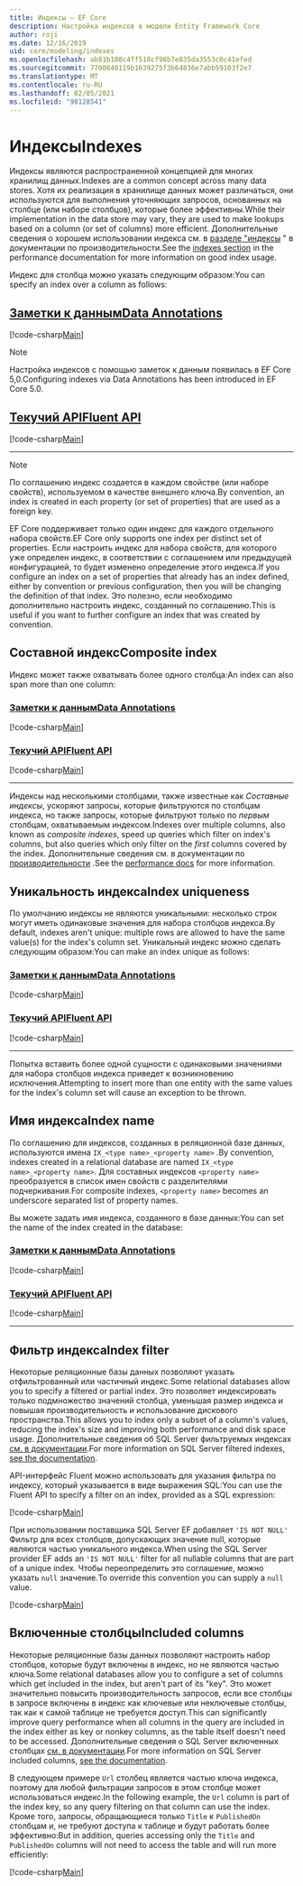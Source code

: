 ```yaml
---
title: Индексы — EF Core
description: Настройка индексов в модели Entity Framework Core
author: roji
ms.date: 12/16/2019
uid: core/modeling/indexes
ms.openlocfilehash: ab81b108c4ff518cf98b7e835da3553c0c41efed
ms.sourcegitcommit: 7700840119b1639275f3b64836e7abb59103f2e7
ms.translationtype: MT
ms.contentlocale: ru-RU
ms.lasthandoff: 02/05/2021
ms.locfileid: "98128541"
---
```

# <a name="indexes"></a><span data-ttu-id="50f58-103">Индексы</span><span class="sxs-lookup"><span data-stu-id="50f58-103">Indexes</span></span>

<span data-ttu-id="50f58-104">Индексы являются распространенной концепцией для многих хранилищ данных.</span><span class="sxs-lookup"><span data-stu-id="50f58-104">Indexes are a common concept across many data stores.</span></span> <span data-ttu-id="50f58-105">Хотя их реализация в хранилище данных может различаться, они используются для выполнения уточняющих запросов, основанных на столбце (или наборе столбцов), которые более эффективны.</span><span class="sxs-lookup"><span data-stu-id="50f58-105">While their implementation in the data store may vary, they are used to make lookups based on a column (or set of columns) more efficient.</span></span> <span data-ttu-id="50f58-106">Дополнительные сведения о хорошем использовании индекса см. в [разделе "индексы](xref:core/performance/efficient-querying#use-indexes-properly) " в документации по производительности.</span><span class="sxs-lookup"><span data-stu-id="50f58-106">See the [indexes section](xref:core/performance/efficient-querying#use-indexes-properly) in the performance documentation for more information on good index usage.</span></span>

<span data-ttu-id="50f58-107">Индекс для столбца можно указать следующим образом:</span><span class="sxs-lookup"><span data-stu-id="50f58-107">You can specify an index over a column as follows:</span></span>

## <a name="data-annotations"></a>[<span data-ttu-id="50f58-108">Заметки к данным</span><span class="sxs-lookup"><span data-stu-id="50f58-108">Data Annotations</span></span>](#tab/data-annotations)

[!code-csharp[Main](../../../samples/core/Modeling/DataAnnotations/Index.cs?name=Index&highlight=1)]

> [!NOTE]
> <span data-ttu-id="50f58-109">Настройка индексов с помощью заметок к данным появилась в EF Core 5,0.</span><span class="sxs-lookup"><span data-stu-id="50f58-109">Configuring indexes via Data Annotations has been introduced in EF Core 5.0.</span></span>

## <a name="fluent-api"></a>[<span data-ttu-id="50f58-110">Текучий API</span><span class="sxs-lookup"><span data-stu-id="50f58-110">Fluent API</span></span>](#tab/fluent-api)

[!code-csharp[Main](../../../samples/core/Modeling/FluentAPI/Index.cs?name=Index&highlight=4)]

***

> [!NOTE]
> <span data-ttu-id="50f58-111">По соглашению индекс создается в каждом свойстве (или наборе свойств), используемом в качестве внешнего ключа.</span><span class="sxs-lookup"><span data-stu-id="50f58-111">By convention, an index is created in each property (or set of properties) that are used as a foreign key.</span></span>
>
> <span data-ttu-id="50f58-112">EF Core поддерживает только один индекс для каждого отдельного набора свойств.</span><span class="sxs-lookup"><span data-stu-id="50f58-112">EF Core only supports one index per distinct set of properties.</span></span> <span data-ttu-id="50f58-113">Если настроить индекс для набора свойств, для которого уже определен индекс, в соответствии с соглашением или предыдущей конфигурацией, то будет изменено определение этого индекса.</span><span class="sxs-lookup"><span data-stu-id="50f58-113">If you configure an index on a set of properties that already has an index defined, either by convention or previous configuration, then you will be changing the definition of that index.</span></span> <span data-ttu-id="50f58-114">Это полезно, если необходимо дополнительно настроить индекс, созданный по соглашению.</span><span class="sxs-lookup"><span data-stu-id="50f58-114">This is useful if you want to further configure an index that was created by convention.</span></span>

## <a name="composite-index"></a><span data-ttu-id="50f58-115">Составной индекс</span><span class="sxs-lookup"><span data-stu-id="50f58-115">Composite index</span></span>

<span data-ttu-id="50f58-116">Индекс может также охватывать более одного столбца:</span><span class="sxs-lookup"><span data-stu-id="50f58-116">An index can also span more than one column:</span></span>

### <a name="data-annotations"></a>[<span data-ttu-id="50f58-117">Заметки к данным</span><span class="sxs-lookup"><span data-stu-id="50f58-117">Data Annotations</span></span>](#tab/data-annotations)

[!code-csharp[Main](../../../samples/core/Modeling/DataAnnotations/IndexComposite.cs?name=Composite&highlight=1)]

### <a name="fluent-api"></a>[<span data-ttu-id="50f58-118">Текучий API</span><span class="sxs-lookup"><span data-stu-id="50f58-118">Fluent API</span></span>](#tab/fluent-api)

[!code-csharp[Main](../../../samples/core/Modeling/FluentAPI/IndexComposite.cs?name=Composite&highlight=4)]

***

<span data-ttu-id="50f58-119">Индексы над несколькими столбцами, также известные как *Составные индексы*, ускоряют запросы, которые фильтруются по столбцам индекса, но также запросы, которые фильтруют только по *первым* столбцам, охватываемым индексом.</span><span class="sxs-lookup"><span data-stu-id="50f58-119">Indexes over multiple columns, also known as *composite indexes*, speed up queries which filter on index's columns, but also queries which only filter on the *first* columns covered by the index.</span></span> <span data-ttu-id="50f58-120">Дополнительные сведения см. в документации по [производительности](xref:core/performance/efficient-querying#use-indexes-properly) .</span><span class="sxs-lookup"><span data-stu-id="50f58-120">See the [performance docs](xref:core/performance/efficient-querying#use-indexes-properly) for more information.</span></span>

## <a name="index-uniqueness"></a><span data-ttu-id="50f58-121">Уникальность индекса</span><span class="sxs-lookup"><span data-stu-id="50f58-121">Index uniqueness</span></span>

<span data-ttu-id="50f58-122">По умолчанию индексы не являются уникальными: несколько строк могут иметь одинаковые значения для набора столбцов индекса.</span><span class="sxs-lookup"><span data-stu-id="50f58-122">By default, indexes aren't unique: multiple rows are allowed to have the same value(s) for the index's column set.</span></span> <span data-ttu-id="50f58-123">Уникальный индекс можно сделать следующим образом:</span><span class="sxs-lookup"><span data-stu-id="50f58-123">You can make an index unique as follows:</span></span>

### <a name="data-annotations"></a>[<span data-ttu-id="50f58-124">Заметки к данным</span><span class="sxs-lookup"><span data-stu-id="50f58-124">Data Annotations</span></span>](#tab/data-annotations)

[!code-csharp[Main](../../../samples/core/Modeling/DataAnnotations/IndexUnique.cs?name=IndexUnique&highlight=1)]

### <a name="fluent-api"></a>[<span data-ttu-id="50f58-125">Текучий API</span><span class="sxs-lookup"><span data-stu-id="50f58-125">Fluent API</span></span>](#tab/fluent-api)

[!code-csharp[Main](../../../samples/core/Modeling/FluentAPI/IndexUnique.cs?name=IndexUnique&highlight=5)]

***

<span data-ttu-id="50f58-126">Попытка вставить более одной сущности с одинаковыми значениями для набора столбцов индекса приведет к возникновению исключения.</span><span class="sxs-lookup"><span data-stu-id="50f58-126">Attempting to insert more than one entity with the same values for the index's column set will cause an exception to be thrown.</span></span>

## <a name="index-name"></a><span data-ttu-id="50f58-127">Имя индекса</span><span class="sxs-lookup"><span data-stu-id="50f58-127">Index name</span></span>

<span data-ttu-id="50f58-128">По соглашению для индексов, созданных в реляционной базе данных, используются имена `IX_<type name>_<property name>` .</span><span class="sxs-lookup"><span data-stu-id="50f58-128">By convention, indexes created in a relational database are named `IX_<type name>_<property name>`.</span></span> <span data-ttu-id="50f58-129">Для составных индексов `<property name>` преобразуется в список имен свойств с разделителями подчеркивания.</span><span class="sxs-lookup"><span data-stu-id="50f58-129">For composite indexes, `<property name>` becomes an underscore separated list of property names.</span></span>

<span data-ttu-id="50f58-130">Вы можете задать имя индекса, созданного в базе данных:</span><span class="sxs-lookup"><span data-stu-id="50f58-130">You can set the name of the index created in the database:</span></span>

### <a name="data-annotations"></a>[<span data-ttu-id="50f58-131">Заметки к данным</span><span class="sxs-lookup"><span data-stu-id="50f58-131">Data Annotations</span></span>](#tab/data-annotations)

[!code-csharp[Main](../../../samples/core/Modeling/DataAnnotations/IndexName.cs?name=IndexName&highlight=1)]

### <a name="fluent-api"></a>[<span data-ttu-id="50f58-132">Текучий API</span><span class="sxs-lookup"><span data-stu-id="50f58-132">Fluent API</span></span>](#tab/fluent-api)

[!code-csharp[Main](../../../samples/core/Modeling/FluentAPI/IndexName.cs?name=IndexName&highlight=5)]

***

## <a name="index-filter"></a><span data-ttu-id="50f58-133">Фильтр индекса</span><span class="sxs-lookup"><span data-stu-id="50f58-133">Index filter</span></span>

<span data-ttu-id="50f58-134">Некоторые реляционные базы данных позволяют указать отфильтрованный или частичный индекс.</span><span class="sxs-lookup"><span data-stu-id="50f58-134">Some relational databases allow you to specify a filtered or partial index.</span></span> <span data-ttu-id="50f58-135">Это позволяет индексировать только подмножество значений столбца, уменьшая размер индекса и повышая производительность и использование дискового пространства.</span><span class="sxs-lookup"><span data-stu-id="50f58-135">This allows you to index only a subset of a column's values, reducing the index's size and improving both performance and disk space usage.</span></span> <span data-ttu-id="50f58-136">Дополнительные сведения об SQL Server фильтруемых индексах [см. в документации](/sql/relational-databases/indexes/create-filtered-indexes).</span><span class="sxs-lookup"><span data-stu-id="50f58-136">For more information on SQL Server filtered indexes, [see the documentation](/sql/relational-databases/indexes/create-filtered-indexes).</span></span>

<span data-ttu-id="50f58-137">API-интерфейс Fluent можно использовать для указания фильтра по индексу, который указывается в виде выражения SQL:</span><span class="sxs-lookup"><span data-stu-id="50f58-137">You can use the Fluent API to specify a filter on an index, provided as a SQL expression:</span></span>

[!code-csharp[Main](../../../samples/core/Modeling/FluentAPI/IndexFilter.cs?name=IndexFilter&highlight=5)]

<span data-ttu-id="50f58-138">При использовании поставщика SQL Server EF добавляет `'IS NOT NULL'` Фильтр для всех столбцов, допускающих значение null, которые являются частью уникального индекса.</span><span class="sxs-lookup"><span data-stu-id="50f58-138">When using the SQL Server provider EF adds an `'IS NOT NULL'` filter for all nullable columns that are part of a unique index.</span></span> <span data-ttu-id="50f58-139">Чтобы переопределить это соглашение, можно указать `null` значение.</span><span class="sxs-lookup"><span data-stu-id="50f58-139">To override this convention you can supply a `null` value.</span></span>

[!code-csharp[Main](../../../samples/core/Modeling/FluentAPI/IndexNoFilter.cs?name=IndexNoFilter&highlight=6)]

## <a name="included-columns"></a><span data-ttu-id="50f58-140">Включенные столбцы</span><span class="sxs-lookup"><span data-stu-id="50f58-140">Included columns</span></span>

<span data-ttu-id="50f58-141">Некоторые реляционные базы данных позволяют настроить набор столбцов, которые будут включены в индекс, но не являются частью ключа.</span><span class="sxs-lookup"><span data-stu-id="50f58-141">Some relational databases allow you to configure a set of columns which get included in the index, but aren't part of its "key".</span></span> <span data-ttu-id="50f58-142">Это может значительно повысить производительность запросов, если все столбцы в запросе включены в индекс как ключевые или неключевые столбцы, так как к самой таблице не требуется доступ.</span><span class="sxs-lookup"><span data-stu-id="50f58-142">This can significantly improve query performance when all columns in the query are included in the index either as key or nonkey columns, as the table itself doesn't need to be accessed.</span></span> <span data-ttu-id="50f58-143">Дополнительные сведения о SQL Server включенных столбцах [см. в документации](/sql/relational-databases/indexes/create-indexes-with-included-columns).</span><span class="sxs-lookup"><span data-stu-id="50f58-143">For more information on SQL Server included columns, [see the documentation](/sql/relational-databases/indexes/create-indexes-with-included-columns).</span></span>

<span data-ttu-id="50f58-144">В следующем примере `Url` столбец является частью ключа индекса, поэтому для любой фильтрации запросов в этом столбце может использоваться индекс.</span><span class="sxs-lookup"><span data-stu-id="50f58-144">In the following example, the `Url` column is part of the index key, so any query filtering on that column can use the index.</span></span> <span data-ttu-id="50f58-145">Кроме того, запросы, обращающиеся только `Title` к `PublishedOn` столбцам и, не требуют доступа к таблице и будут работать более эффективно:</span><span class="sxs-lookup"><span data-stu-id="50f58-145">But in addition, queries accessing only the `Title` and `PublishedOn` columns will not need to access the table and will run more efficiently:</span></span>

[!code-csharp[Main](../../../samples/core/Modeling/FluentAPI/IndexInclude.cs?name=IndexInclude&highlight=5-9)]

